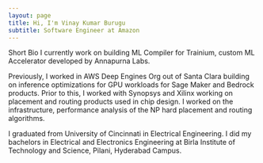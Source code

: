```yaml
---
layout: page
title: Hi, I'm Vinay Kumar Burugu
subtitle: Software Engineer at Amazon
---
```


Short Bio
I currently work on building ML Compiler for Trainium, custom ML Accelerator developed by Annapurna Labs.

Previously, I worked in AWS Deep Engines Org out of Santa Clara building on inference optimizations for GPU workloads for Sage Maker and Bedrock products. Prior to this, I worked with Synopsys and Xilinx working on placement and routing products used in chip design. I worked on the infrastructure, performance analysis of the NP hard placement and routing algorithms. 

I graduated from University of Cincinnati in Electrical Engineering. I did my bachelors in Electrical and Electronics Engineering at Birla Institute of Technology and Science, Pilani, Hyderabad Campus.

